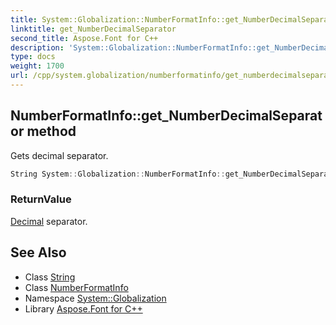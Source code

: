 ```yaml
---
title: System::Globalization::NumberFormatInfo::get_NumberDecimalSeparator method
linktitle: get_NumberDecimalSeparator
second_title: Aspose.Font for C++
description: 'System::Globalization::NumberFormatInfo::get_NumberDecimalSeparator method. Gets decimal separator in C++.'
type: docs
weight: 1700
url: /cpp/system.globalization/numberformatinfo/get_numberdecimalseparator/
---
```

## NumberFormatInfo::get_NumberDecimalSeparator method


Gets decimal separator.

```cpp
String System::Globalization::NumberFormatInfo::get_NumberDecimalSeparator() const
```


### ReturnValue

[Decimal](../../../system/decimal/) separator.

## See Also

* Class [String](../../../system/string/)
* Class [NumberFormatInfo](../)
* Namespace [System::Globalization](../../)
* Library [Aspose.Font for C++](../../../)
